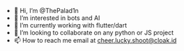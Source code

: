 - 👋 Hi, I’m @ThePalad1n
- 👀 I’m interested in bots and AI
- 🌱 I’m currently working with flutter/dart
- 💞️ I’m looking to collaborate on any python or JS project
- 📫 How to reach me email at cheer.lucky.shoot@cloak.id

<!---
ThePalad1n/ThePalad1n is a ✨ special ✨ repository because its `README.md` (this file) appears on your GitHub profile.
You can click the Preview link to take a look at your changes.
--->
